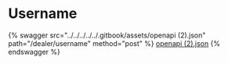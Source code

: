 # Username

{% swagger src="../../../../../.gitbook/assets/openapi (2).json" path="/dealer/username" method="post" %}
[openapi (2).json](<../../../../../.gitbook/assets/openapi (2).json>)
{% endswagger %}
